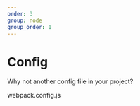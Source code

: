 ```yaml
---
order: 3
group: node
group_order: 1
---
```


# Config

Why not another config file in your project?

webpack.config.js
